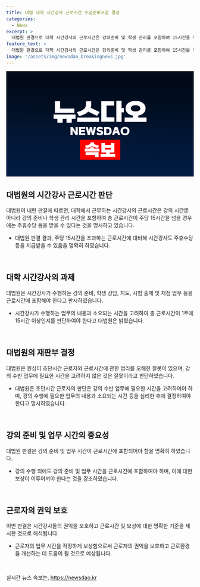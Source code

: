 ```yaml
---
title: 대법 대학 시간강사 근로시간 수업준비포함 결정
categories:
  - News
excerpt: >
  대법원 판결으로 대학 시간강사의 근로시간은 강의준비 및 학생 관리를 포함하여 15시간을 넘으면 수당을 받을 수 있게 되었다. 전업과 비전업 강사 간의 차등 강의료는 위법으로 판단되었고, 시간강사의 근로시간은 강의 수반 업무를 고려하여 살펴봐야 한다는 주장이 인정되었다. 대법원은 원심이 초단시간 근로자로 일률적으로 판단한 것을 지적하면서 각각의 근로시간과 내용을 고려해야 한다고 명시했다.
feature_text: >
  대법원 판결으로 대학 시간강사의 근로시간은 강의준비 및 학생 관리를 포함하여 15시간을 넘으면 수당을 받을 수 있게 되었다. 전업과 비전업 강사 간의 차등 강의료는 위법으로 판단되었고, 시간강사의 근로시간은 강의 수반 업무를 고려하여 살펴봐야 한다는 주장이 인정되었다. 대법원은 원심이 초단시간 근로자로 일률적으로 판단한 것을 지적하면서 각각의 근로시간과 내용을 고려해야 한다고 명시했다.
image: '/assets/img/newsdao_breakingnews.jpg'
---
```


<p><img src="/assets/img/newsdao_breakingnews.jpg" alt="ranknews 속보" /></p>

<h2 data-ke-size="size26">대법원의 시간강사 근로시간 판단</h2>

<p data-ke-size="size16">대법원이 내린 판결에 따르면, 대학에서 근무하는 시간강사의 근로시간은 강의 시간뿐 아니라 강의 준비나 학생 관리 시간을 포함하여 총 근로시간이 주당 15시간을 넘을 경우에는 주휴수당 등을 받을 수 있다는 것을 명시하고 있습니다.</p>

<ul>
<li>대법원 판결 결과, 주당 15시간을 초과하는 근로시간에 대비해 시간강사도 주휴수당 등을 지급받을 수 있음을 명확히 하였습니다.</li>
</ul>

<p data-ke-size="size16">&nbsp;</p>

<h2 data-ke-size="size26">대학 시간강사의 과제</h2>

<p data-ke-size="size16">대법원은 시간강사가 수행하는 강의 준비, 학생 상담, 지도, 시험 출제 및 채점 업무 등을 근로시간에 포함해야 한다고 판시하였습니다.</p>

<ul>
<li>시간강사가 수행하는 업무의 내용과 소요되는 시간을 고려하여 총 근로시간이 1주에 15시간 이상인지를 판단하여야 한다고 대법원은 밝혔습니다.</li>
</ul>

<p data-ke-size="size16">&nbsp;</p>

<h2 data-ke-size="size26">대법원의 재판부 결정</h2>

<p data-ke-size="size16">대법원은 원심이 초단시간 근로자와 근로시간에 관한 법리를 오해한 잘못이 있으며, 강의 수반 업무에 필요한 시간을 고려하지 않은 것은 잘못이라고 판단하였습니다.</p>

<ul>
<li>대법원은 초단시간 근로자의 판단은 강의 수반 업무에 필요한 시간을 고려하여야 하며, 강의 수행에 필요한 업무의 내용과 소요되는 시간 등을 심리한 후에 결정하여야 한다고 명시하였습니다.</li>
</ul>

<p data-ke-size="size16">&nbsp;</p>

<h2 data-ke-size="size26">강의 준비 및 업무 시간의 중요성</h2>

<p data-ke-size="size16">대법원 판결은 강의 준비 및 업무 시간이 근로시간에 포함되어야 함을 명확히 하였습니다.</p>

<ul>
<li>강의 수행 외에도 강의 준비 및 업무 시간을 근로시간에 포함하여야 하며, 이에 대한 보상이 이루어져야 한다는 것을 강조하였습니다.</li>
</ul>

<p data-ke-size="size16">&nbsp;</p>

<h2 data-ke-size="size26">근로자의 권익 보호</h2>

<p data-ke-size="size16">이번 판결은 시간강사들의 권익을 보호하고 근로시간 및 보상에 대한 명확한 기준을 제시한 것으로 해석됩니다.</p>

<ul>
<li>근로자의 업무 시간을 적정하게 보상함으로써 근로자의 권익을 보호하고 근로환경을 개선하는 데 도움이 될 것으로 예상됩니다.</li>
</ul>

<p data-ke-size="size16">&nbsp;</p>
실시간 뉴스 속보는, <a href="https://newsdao.kr" rel="dofollow">https://newsdao.kr</a>



